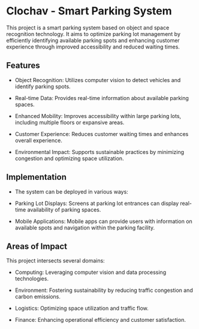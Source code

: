 # Clochav - Smart Parking System

This project is a smart parking system based on object and space recognition technology. It aims to optimize parking lot management by efficiently identifying available parking spots and enhancing customer experience through improved accessibility and reduced waiting times.


## Features
- Object Recognition: Utilizes computer vision to detect vehicles and identify parking spots.

- Real-time Data: Provides real-time information about available parking spaces.

- Enhanced Mobility: Improves accessibility within large parking lots, including multiple floors or expansive areas.

- Customer Experience: Reduces customer waiting times and enhances overall experience.

- Environmental Impact: Supports sustainable practices by minimizing congestion and optimizing space utilization.

## Implementation
- The system can be deployed in various ways:

- Parking Lot Displays: Screens at parking lot entrances can display real-time availability of parking spaces.

- Mobile Applications: Mobile apps can provide users with information on available spots and navigation within the parking facility.

## Areas of Impact
This project intersects several domains:

- Computing: Leveraging computer vision and data processing technologies.

- Environment: Fostering sustainability by reducing traffic congestion and carbon emissions.

- Logistics: Optimizing space utilization and traffic flow.

- Finance: Enhancing operational efficiency and customer satisfaction.
